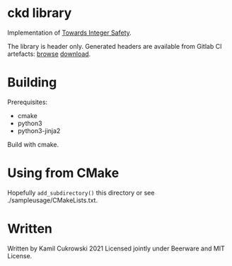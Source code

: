# ckd library

Implementation of [Towards Integer Safety](http://www.open-std.org/jtc1/sc22/wg14/www/docs/n2792.pdf).

The library is header only.
Generated headers are available from Gitlab CI artefacts: [browse](https://gitlab.com/Kamcuk/ckd/-/jobs/artifacts/master/browse?job=gcc) [download](https://gitlab.com/Kamcuk/ckd/-/jobs/artifacts/master/download?job=gcc).

# Building

Prerequisites:
- cmake
- python3
- python3-jinja2

Build with cmake.

# Using from CMake

Hopefully `add_subdirectory()` this directory or see ./sampleusage/CMakeLists.txt.

# Written

Written by Kamil Cukrowski 2021
Licensed jointly under Beerware and MIT License.
